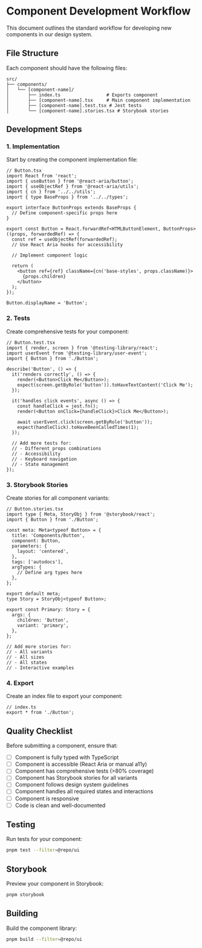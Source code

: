 # Component Development Workflow

This document outlines the standard workflow for developing new components in our design system.

## File Structure

Each component should have the following files:

```
src/
├── components/
│   └── [component-name]/
│       ├── index.ts                 # Exports component
│       ├── [component-name].tsx     # Main component implementation
│       ├── [component-name].test.tsx # Jest tests
│       └── [component-name].stories.tsx # Storybook stories
```

## Development Steps

### 1. Implementation

Start by creating the component implementation file:

```tsx
// Button.tsx
import React from 'react';
import { useButton } from '@react-aria/button';
import { useObjectRef } from '@react-aria/utils';
import { cn } from '../../utils';
import { type BaseProps } from '../../types';

export interface ButtonProps extends BaseProps {
  // Define component-specific props here
}

export const Button = React.forwardRef<HTMLButtonElement, ButtonProps>((props, forwardedRef) => {
  const ref = useObjectRef(forwardedRef);
  // Use React Aria hooks for accessibility
  
  // Implement component logic
  
  return (
    <button ref={ref} className={cn('base-styles', props.className)}>
      {props.children}
    </button>
  );
});

Button.displayName = 'Button';
```

### 2. Tests

Create comprehensive tests for your component:

```tsx
// Button.test.tsx
import { render, screen } from '@testing-library/react';
import userEvent from '@testing-library/user-event';
import { Button } from './Button';

describe('Button', () => {
  it('renders correctly', () => {
    render(<Button>Click Me</Button>);
    expect(screen.getByRole('button')).toHaveTextContent('Click Me');
  });

  it('handles click events', async () => {
    const handleClick = jest.fn();
    render(<Button onClick={handleClick}>Click Me</Button>);
    
    await userEvent.click(screen.getByRole('button'));
    expect(handleClick).toHaveBeenCalledTimes(1);
  });

  // Add more tests for:
  // - Different props combinations
  // - Accessibility
  // - Keyboard navigation
  // - State management
});
```

### 3. Storybook Stories

Create stories for all component variants:

```tsx
// Button.stories.tsx
import type { Meta, StoryObj } from '@storybook/react';
import { Button } from './Button';

const meta: Meta<typeof Button> = {
  title: 'Components/Button',
  component: Button,
  parameters: {
    layout: 'centered',
  },
  tags: ['autodocs'],
  argTypes: {
    // Define arg types here
  },
};

export default meta;
type Story = StoryObj<typeof Button>;

export const Primary: Story = {
  args: {
    children: 'Button',
    variant: 'primary',
  },
};

// Add more stories for:
// - All variants
// - All sizes
// - All states
// - Interactive examples
```

### 4. Export

Create an index file to export your component:

```tsx
// index.ts
export * from './Button';
```

## Quality Checklist

Before submitting a component, ensure that:

- [ ] Component is fully typed with TypeScript
- [ ] Component is accessible (React Aria or manual a11y)
- [ ] Component has comprehensive tests (>80% coverage)
- [ ] Component has Storybook stories for all variants
- [ ] Component follows design system guidelines
- [ ] Component handles all required states and interactions
- [ ] Component is responsive
- [ ] Code is clean and well-documented

## Testing

Run tests for your component:

```bash
pnpm test --filter=@repo/ui
```

## Storybook

Preview your component in Storybook:

```bash
pnpm storybook
```

## Building

Build the component library:

```bash
pnpm build --filter=@repo/ui
```